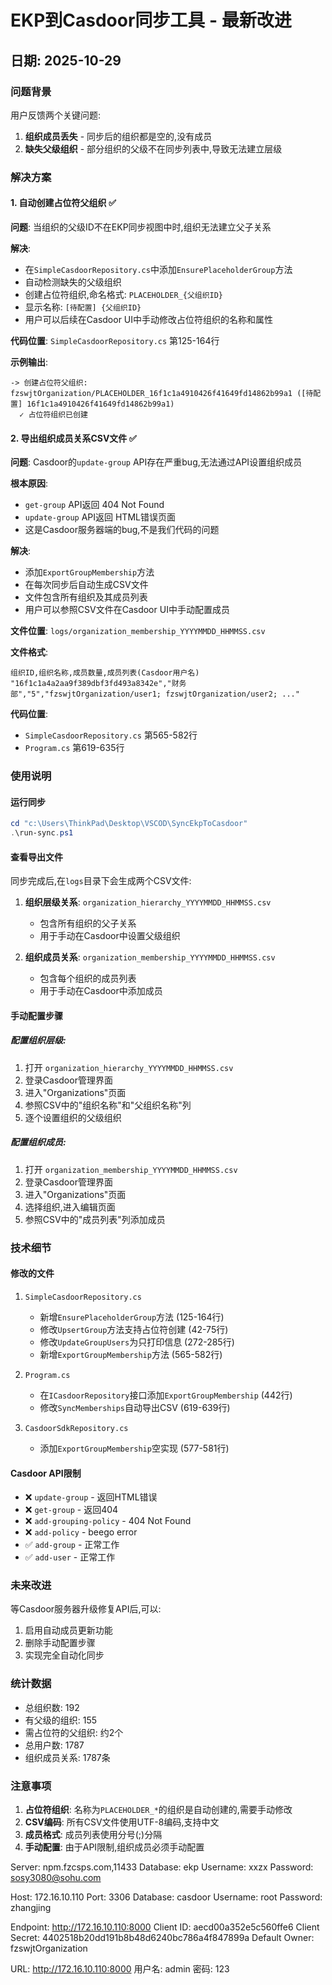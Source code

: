 # EKP到Casdoor同步工具 - 最新改进

## 日期: 2025-10-29

### 问题背景

用户反馈两个关键问题:
1. **组织成员丢失** - 同步后的组织都是空的,没有成员
2. **缺失父级组织** - 部分组织的父级不在同步列表中,导致无法建立层级

### 解决方案

#### 1. 自动创建占位符父组织 ✅

**问题**: 当组织的父级ID不在EKP同步视图中时,组织无法建立父子关系

**解决**: 
- 在`SimpleCasdoorRepository.cs`中添加`EnsurePlaceholderGroup`方法
- 自动检测缺失的父级组织
- 创建占位符组织,命名格式: `PLACEHOLDER_{父组织ID}`
- 显示名称: `[待配置] {父组织ID}`
- 用户可以后续在Casdoor UI中手动修改占位符组织的名称和属性

**代码位置**: `SimpleCasdoorRepository.cs` 第125-164行

**示例输出**:
```
-> 创建占位符父组织: fzswjtOrganization/PLACEHOLDER_16f1c1a4910426f41649fd14862b99a1 ([待配置] 16f1c1a4910426f41649fd14862b99a1)
  ✓ 占位符组织已创建
```

#### 2. 导出组织成员关系CSV文件 ✅

**问题**: Casdoor的`update-group` API存在严重bug,无法通过API设置组织成员

**根本原因**:
- `get-group` API返回 404 Not Found
- `update-group` API返回 HTML错误页面
- 这是Casdoor服务器端的bug,不是我们代码的问题

**解决**:
- 添加`ExportGroupMembership`方法
- 在每次同步后自动生成CSV文件
- 文件包含所有组织及其成员列表
- 用户可以参照CSV文件在Casdoor UI中手动配置成员

**文件位置**: `logs/organization_membership_YYYYMMDD_HHMMSS.csv`

**文件格式**:
```csv
组织ID,组织名称,成员数量,成员列表(Casdoor用户名)
"16f1c1a4a2aa9f389dbf3fd493a8342e","财务部","5","fzswjtOrganization/user1; fzswjtOrganization/user2; ..."
```

**代码位置**: 
- `SimpleCasdoorRepository.cs` 第565-582行
- `Program.cs` 第619-635行

### 使用说明

#### 运行同步
```powershell
cd "c:\Users\ThinkPad\Desktop\VSCOD\SyncEkpToCasdoor"
.\run-sync.ps1
```

#### 查看导出文件
同步完成后,在`logs`目录下会生成两个CSV文件:

1. **组织层级关系**: `organization_hierarchy_YYYYMMDD_HHMMSS.csv`
   - 包含所有组织的父子关系
   - 用于手动在Casdoor中设置父级组织

2. **组织成员关系**: `organization_membership_YYYYMMDD_HHMMSS.csv`
   - 包含每个组织的成员列表
   - 用于手动在Casdoor中添加成员

#### 手动配置步骤

##### 配置组织层级:
1. 打开 `organization_hierarchy_YYYYMMDD_HHMMSS.csv`
2. 登录Casdoor管理界面
3. 进入"Organizations"页面
4. 参照CSV中的"组织名称"和"父组织名称"列
5. 逐个设置组织的父级组织

##### 配置组织成员:
1. 打开 `organization_membership_YYYYMMDD_HHMMSS.csv`
2. 登录Casdoor管理界面
3. 进入"Organizations"页面
4. 选择组织,进入编辑页面
5. 参照CSV中的"成员列表"列添加成员

### 技术细节

#### 修改的文件
1. `SimpleCasdoorRepository.cs`
   - 新增`EnsurePlaceholderGroup`方法 (125-164行)
   - 修改`UpsertGroup`方法支持占位符创建 (42-75行)
   - 修改`UpdateGroupUsers`为只打印信息 (272-285行)
   - 新增`ExportGroupMembership`方法 (565-582行)

2. `Program.cs`
   - 在`ICasdoorRepository`接口添加`ExportGroupMembership` (442行)
   - 修改`SyncMemberships`自动导出CSV (619-639行)

3. `CasdoorSdkRepository.cs`
   - 添加`ExportGroupMembership`空实现 (577-581行)

#### Casdoor API限制
- ❌ `update-group` - 返回HTML错误
- ❌ `get-group` - 返回404
- ❌ `add-grouping-policy` - 404 Not Found
- ❌ `add-policy` - beego error
- ✅ `add-group` - 正常工作
- ✅ `add-user` - 正常工作

### 未来改进

等Casdoor服务器升级修复API后,可以:
1. 启用自动成员更新功能
2. 删除手动配置步骤
3. 实现完全自动化同步

### 统计数据

- 总组织数: 192
- 有父级的组织: 155
- 需占位符的父组织: 约2个
- 总用户数: 1787
- 组织成员关系: 1787条

### 注意事项

1. **占位符组织**: 名称为`PLACEHOLDER_*`的组织是自动创建的,需要手动修改
2. **CSV编码**: 所有CSV文件使用UTF-8编码,支持中文
3. **成员格式**: 成员列表使用分号(;)分隔
4. **手动配置**: 由于API限制,组织成员必须手动配置

Server:    npm.fzcsps.com,11433
Database:  ekp
Username:  xxzx
Password:  sosy3080@sohu.com

Host:      172.16.10.110
Port:      3306
Database:  casdoor
Username:  root
Password:  zhangjing

Endpoint:       http://172.16.10.110:8000
Client ID:      aecd00a352e5c560ffe6
Client Secret:  4402518b20dd191b8b48d6240bc786a4f847899a
Default Owner:  fzswjtOrganization

URL:      http://172.16.10.110:8000
用户名:   admin
密码:     123